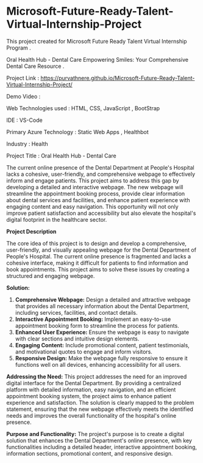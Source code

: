 <h1>Microsoft-Future-Ready-Talent-Virtual-Internship-Project</h1>

This project created for Microsoft Future Ready Talent Virtual Internship Program .

Oral Health Hub - Dental Care
Empowering Smiles: Your Comprehensive Dental Care Resource .

Project Link : https://purvathnere.github.io/Microsoft-Future-Ready-Talent-Virtual-Internship-Project/

Demo Video :

Web Technologies used : HTML, CSS, JavaScript , BootStrap

IDE : VS-Code

Primary Azure Technology :
Static Web Apps , Healthbot

Industry :
Health

Project Title :
Oral Health Hub - Dental Care


The current online presence of the Dental Department at People's Hospital lacks a cohesive, user-friendly, and comprehensive webpage to effectively inform and engage patients. This project aims to address this gap by developing a detailed and interactive webpage. The new webpage will streamline the appointment booking process, provide clear information about dental services and facilities, and enhance patient experience with engaging content and easy navigation. This opportunity will not only improve patient satisfaction and accessibility but also elevate the hospital's digital footprint in the healthcare sector.



**Project Description**

The core idea of this project is to design and develop a comprehensive, user-friendly, and visually appealing webpage for the Dental Department of People's Hospital. The current online presence is fragmented and lacks a cohesive interface, making it difficult for patients to find information and book appointments. This project aims to solve these issues by creating a structured and engaging webpage.

**Solution:**
1. **Comprehensive Webpage:** Design a detailed and attractive webpage that provides all necessary information about the Dental Department, including services, facilities, and contact details.
2. **Interactive Appointment Booking:** Implement an easy-to-use appointment booking form to streamline the process for patients.
3. **Enhanced User Experience:** Ensure the webpage is easy to navigate with clear sections and intuitive design elements.
4. **Engaging Content:** Include promotional content, patient testimonials, and motivational quotes to engage and inform visitors.
5. **Responsive Design:** Make the webpage fully responsive to ensure it functions well on all devices, enhancing accessibility for all users.

**Addressing the Need:**
This project addresses the need for an improved digital interface for the Dental Department. By providing a centralized platform with detailed information, easy navigation, and an efficient appointment booking system, the project aims to enhance patient experience and satisfaction. The solution is clearly mapped to the problem statement, ensuring that the new webpage effectively meets the identified needs and improves the overall functionality of the hospital's online presence.

**Purpose and Functionality:**
The project's purpose is to create a digital solution that enhances the Dental Department's online presence, with key functionalities including a detailed header, interactive appointment booking, information sections, promotional content, and responsive design.

